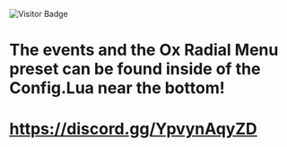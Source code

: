 ![Visitor Badge](https://img.shields.io/github/downloads/:user/:repo/total)
# The events and the Ox Radial Menu preset can be found inside of the Config.Lua near the bottom!
# https://discord.gg/YpvynAqyZD
